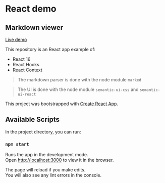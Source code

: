 # React demo

## Markdown viewer

[Live demo](https://esenor.github.io/react-demo-markdown-viewer/)

This repository is an React app example of:

- React 16
- React Hooks
- React Context

> The markdown parser is done with the node module `marked`

> The UI is done with the node module `semantic-ui-css` and `semantic-ui-react`

This project was bootstrapped with [Create React App](https://github.com/facebook/create-react-app).

## Available Scripts

In the project directory, you can run:

### `npm start`

Runs the app in the development mode.<br>
Open [http://localhost:3000](http://localhost:3000) to view it in the browser.

The page will reload if you make edits.<br>
You will also see any lint errors in the console.
